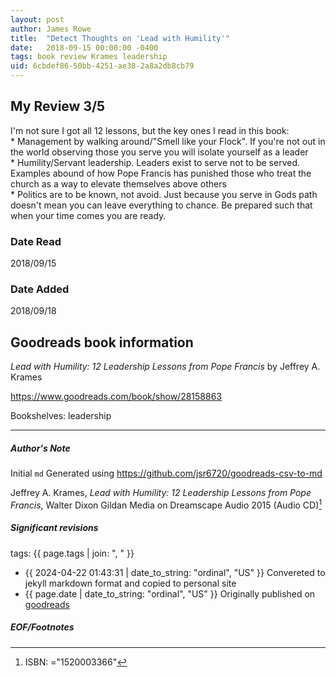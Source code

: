 ```yaml
---
layout: post
author: James Rowe
title:  "Detect Thoughts on 'Lead with Humility'"
date:   2018-09-15 00:00:00 -0400
tags: book review Krames leadership
uid: 6cbdef86-50bb-4251-ae38-2a8a2db8cb79
---
```


<!-- highly dependent on how you personally use jekyll templates, and how you want this to show up -->
<!-- escape any jekyll keys with double brackets -->

## My Review 3/5

I'm not sure I got all 12 lessons, but the key ones I read in this book:<br/>* Management by walking around/"Smell like your Flock". If you're not out in the world observing those you serve you will isolate yourself as a leader<br/>* Humility/Servant leadership. Leaders exist to serve not to be served. Examples abound of how Pope Francis has punished those who treat the church as  a way to elevate themselves above others<br/>* Politics are to be known, not avoid. Just because you serve in Gods path doesn't mean you can leave everything to chance. Be prepared such that when your time comes you are ready.

### Date Read
2018/09/15

### Date Added
2018/09/18

## Goodreads book information

*Lead with Humility: 12 Leadership Lessons from Pope Francis* by Jeffrey A. Krames

https://www.goodreads.com/book/show/28158863

Bookshelves: leadership

---

##### Author's Note

Initial `md` Generated using https://github.com/jsr6720/goodreads-csv-to-md

Jeffrey A. Krames, *Lead with Humility: 12 Leadership Lessons from Pope Francis*, Walter Dixon Gildan Media on Dreamscape Audio 2015 (Audio CD)[^1]

##### Significant revisions

tags: {{ page.tags | join: ", " }} <!-- todo move this somewhere -->

- {{ 2024-04-22 01:43:31 | date_to_string: "ordinal", "US" }} Convereted to jekyll markdown format and copied to personal site
- {{ page.date | date_to_string: "ordinal", "US" }} Originally published on [goodreads](https://www.goodreads.com)

##### EOF/Footnotes

[^1]: ISBN: ="1520003366"